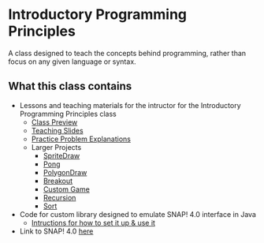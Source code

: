 # Introductory Programming Principles
A class designed to teach the concepts behind programming, rather than focus on any given language or syntax.

## What this class contains
* Lessons and teaching materials for the intructor for the Introductory Programming Principles class
  * [Class Preview](https://srsalisbury.github.io/Introductory-Programming-Principles/docs/class_preview)
  * [Teaching Slides](https://srsalisbury.github.io/Introductory-Programming-Principles/docs/ipp_teaching_slides.pdf)
  * [Practice Problem Explanations](https://srsalisbury.github.io/Introductory-Programming-Principles/docs/practice_problems)
  * Larger Projects
    * [SpriteDraw](https://srsalisbury.github.io/Introductory-Programming-Principles/docs/projects/p1_sprite_draw)
    * [Pong](https://srsalisbury.github.io/Introductory-Programming-Principles/docs/projects/p2_pong)
    * [PolygonDraw](https://srsalisbury.github.io/Introductory-Programming-Principles/docs/projects/p3_polygon_draw)
    * [Breakout](https://srsalisbury.github.io/Introductory-Programming-Principles/docs/projects/p4_breakout)
    * [Custom Game](https://srsalisbury.github.io/Introductory-Programming-Principles/docs/projects/p5_custom_game)
    * [Recursion](https://srsalisbury.github.io/Introductory-Programming-Principles/docs/projects/p6_recursion)
    * [Sort](https://srsalisbury.github.io/Introductory-Programming-Principles/docs/projects/p7_sort)
* Code for custom library designed to emulate SNAP! 4.0 interface in Java
  * [Intructions for how to set it up & use it](https://srsalisbury.github.io/Introductory-Programming-Principles/docs/library_how_to)
* Link to SNAP! 4.0 [here](https://snap.berkeley.edu/)
